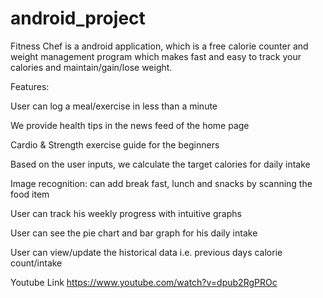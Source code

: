 # android_project

Fitness Chef is a android application, which is a free calorie counter and weight management program which makes fast and easy to track your calories and maintain/gain/lose weight.

Features:

User can log a meal/exercise in less than a minute

We provide health tips in the news feed of the home page

Cardio & Strength exercise guide for the beginners

Based on the user inputs, we calculate the target calories for daily intake

Image recognition: can add break fast, lunch and snacks by scanning the food item

User can track his weekly progress with intuitive graphs

User can see the pie chart and bar graph for his daily intake

User can view/update the historical data i.e. previous days calorie count/intake 

Youtube Link
https://www.youtube.com/watch?v=dpub2RgPROc

